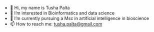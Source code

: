 - 👋 Hi, my name is Tusha Palta
- 👀 I’m interested in Bioinformatics and data science
- 🌱 I’m currently pursuing a Msc in artificial intelligence in bioscience
- 📫 How to reach me: tusha.palta@gmail.com
